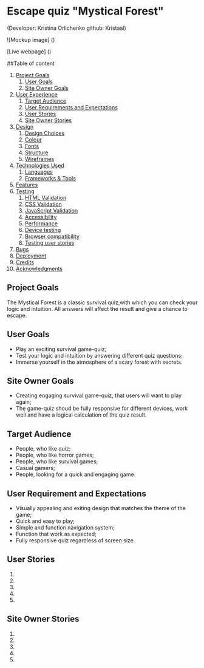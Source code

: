 # Escape quiz "Mystical Forest"
(Developer: Kristina Orlichenko github: Kristaal)

![Mockup image] ()

[Live webpage] ()

##Table of content

1. [Project Goals](#project-goals)
    1. [User Goals](#user-goals)
    2. [Site Owner Goals](#site-owner-goals)
2. [User Experience](#user-experience)
    1. [Target Audience](#target-audience)
    2. [User Requirements and Expectations](#user-requirements-and-expectations)
    3. [User Stories](#user-stories)
    4. [Site Owner Stories](#site-owner-stories)
3. [Design](#design)
    1. [Design Choices](#design-choices)
    2. [Colour](#colours)
    3. [Fonts](#fonts)
    4. [Structure](#structure)
    5. [Wireframes](#wireframes)
4. [Technologies Used](#technologies-used)
    1. [Languages](#languages)
    2. [Frameworks & Tools](#frameworks-&-tools)
5. [Features](#features)
6. [Testing](#validation)
    1. [HTML Validation](#HTML-validation)
    2. [CSS Validation](#CSS-validation)
    3. [JavaScript Validation](#javascript-validation)
    4. [Accessibility](#accessibility)
    5. [Performance](#performance)
    6. [Device testing](#performing-tests-on-various-devices)
    7. [Browser compatibility](#browser-compatability)
    8. [Testing user stories](#testing-user-stories)
8. [Bugs](#Bugs)
9. [Deployment](#deployment)
10. [Credits](#credits)
11. [Acknowledgments](#acknowledgments)

## Project Goals
The Mystical Forest is a classic survival quiz,with which you can check your logic and intuition. All answers will affect the result and give a chance to escape.

## User Goals
- Play an exciting survival game-quiz;
- Test your logic and intuition by answering different quiz questions;
- Immerse yourself in the atmosphere of a scary forest with secrets.

## Site Owner Goals
- Creating engaging survival game-quiz, that users will want to play again;
- The game-quiz shoud be fully responsive for different devices, work well and have a logical calculation of the quiz result.

## Target Audience
- People, who like quiz;
- People, who like horror games;
- People, who like survival games;
- Casual gamers;
- People, looking for a quick and engaging game.

## User Requirement and Expectations
- Visually appealing and exiting design that matches the theme of the game;
- Quick and easy to play;
- Simple and function navigation  system;
- Function that work as expected;
- Fully responsive quiz regardless of screen size.

## User Stories
1. 
2. 
3. 
4. 
5. 


## Site Owner Stories
1. 
2. 
3. 
4. 
5. 